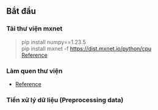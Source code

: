 <!-- TITLE 1 --> <h2>Bắt đầu</h2>
<!-- TITLE 2 >-----  --> <h3>Tải thư viện mxnet</h3>
> pip install numpy==1.23.5 <br/>
> pip install mxnet -f https://dist.mxnet.io/python/cpu <br/>
> <a href="https://github.com/apache/mxnet/issues/21178">Reference</a>

<!-- TITLE 2 >-----  --> <h3>Làm quen thư viện</h3>
- <a href="/sources/starting.py">Reference</a>

<!-- TITLE 2 >-----  --> <h3>Tiền xử lý dữ liệu (Preprocessing data)</h3>
